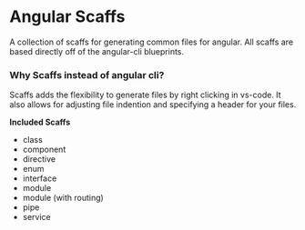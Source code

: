 # Angular Scaffs

A collection of scaffs for generating common files for angular. All scaffs are based directly off of the angular-cli blueprints.

### Why Scaffs instead of angular cli?

Scaffs adds the flexibility to generate files by right clicking in vs-code. It also allows for adjusting file indention and specifying a header for your files.

**Included Scaffs**

* class
* component
* directive
* enum
* interface
* module
* module (with routing)
* pipe
* service